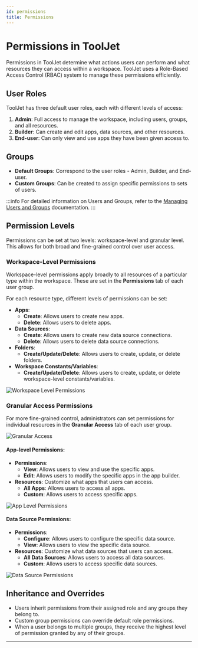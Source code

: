 ```yaml
---
id: permissions
title: Permissions
---
```


# Permissions in ToolJet

Permissions in ToolJet determine what actions users can perform and what resources they can access within a workspace. ToolJet uses a Role-Based Access Control (RBAC) system to manage these permissions efficiently.

## User Roles

ToolJet has three default user roles, each with different levels of access:

1. **Admin**: Full access to manage the workspace, including users, groups, and all resources.
2. **Builder**: Can create and edit apps, data sources, and other resources.
3. **End-user**: Can only view and use apps they have been given access to.

## Groups

- **Default Groups**: Correspond to the user roles - Admin, Builder, and End-user.
- **Custom Groups**: Can be created to assign specific permissions to sets of users.

:::info
For detailed information on Users and Groups, refer to the [Managing Users and Groups](../tutorial/manage-users-groups.md) documentation.
:::

## Permission Levels

Permissions can be set at two levels: workspace-level and granular level. This allows for both broad and fine-grained control over user access.

### Workspace-Level Permissions

Workspace-level permissions apply broadly to all resources of a particular type within the workspace. These are set in the **Permissions** tab of each user group.

For each resource type, different levels of permissions can be set:

- **Apps**: 
    - **Create**: Allows users to create new apps.
    - **Delete**: Allows users to delete apps.
- **Data Sources**: 
    - **Create**: Allows users to create new data source connections.
    - **Delete**: Allows users to delete data source connections.
- **Folders**:
    - **Create/Update/Delete**: Allows users to create, update, or delete folders.
- **Workspace Constants/Variables**:
    - **Create/Update/Delete**: Allows users to create, update, or delete workspace-level constants/variables.


<div style={{textAlign: 'center', paddingBottom:'24px'}}>
<img className="screenshot-full" src="/img/tutorial/manage-users-groups/workspace-level-permissions.png" alt="Workspace Level Permissions" />
</div>

### Granular Access Permissions

For more fine-grained control, administrators can set permissions for individual resources in the **Granular Access** tab of each user group.

<div style={{textAlign: 'center', paddingBottom:'24px'}}>
<img className="screenshot-full" src="/img/tutorial/manage-users-groups/granular-access.png" alt="Granular Access" />
</div>

#### App-level Permissions:
- **Permissions**: 
  - **View**: Allows users to view and use the specific apps.
  - **Edit**: Allows users to modify the specific apps in the app builder.
- **Resources**: Customize what apps that users can access.
  - **All Apps**: Allows users to access all apps.
  - **Custom**: Allows users to access specific apps.

<div style={{textAlign: 'center', paddingBottom:'24px'}}>
<img className="screenshot-full" src="/img/tutorial/manage-users-groups/app-level-permissions.png" alt="App Level Permissions" />
</div>

#### Data Source Permissions:
- **Permissions**: 
  - **Configure**: Allows users to configure the specific data source.
  - **View**: Allows users to view the specific data source.
- **Resources**: Customize what data sources that users can access.
  - **All Data Sources**: Allows users to access all data sources.
  - **Custom**: Allows users to access specific data sources.

<div style={{textAlign: 'center', paddingBottom:'24px'}}>
<img className="screenshot-full" src="/img/tutorial/manage-users-groups/data-source-permissions.png" alt="Data Source Permissions" />
</div>

## Inheritance and Overrides

- Users inherit permissions from their assigned role and any groups they belong to.
- Custom group permissions can override default role permissions.
- When a user belongs to multiple groups, they receive the highest level of permission granted by any of their groups.

---